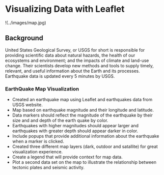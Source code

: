 # Visualizing Data with Leaflet

!(../images/map.jpg)

## Background

United States Geological Survey, or USGS for short is responsible for providing scientific data about natural hazards, the health of our ecosystems and environment;
and the impacts of climate and land-use change. Their scientists develop
new methods and tools to supply timely, relevant, and useful information about the Earth and its processes. Earthquake data is updated every 5 minutes by USGS.

### EarthQuake Map Visualization

* Created an earthquake map using Leaflet and earthquakes data from USGS website.
* Map based on earthquake magnitude and their longitude and latitude.
* Data markers should reflect the magnitude of the earthquake by their size and and depth of the earth quake by color.
* Earthquakes with higher magnitudes should appear larger and earthquakes with greater depth should appear darker in color.
* Include popups that provide additional information about the earthquake when a marker is clicked.
* Created three different map layers (dark, outdoor and satallite) for great visualization experience.
* Create a legend that will provide context for map data.
* Plot a second data set on the map to illustrate the relationship between tectonic plates and seismic activity.


